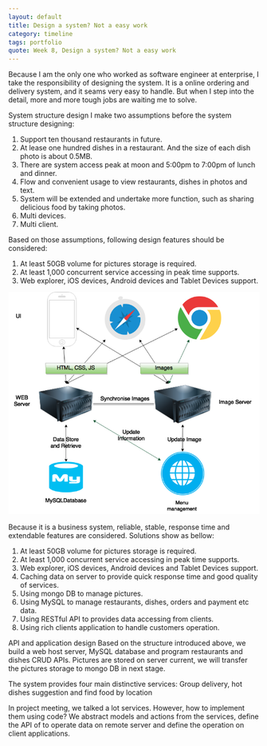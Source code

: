 ```yaml
---
layout: default
title: Design a system? Not a easy work
category: timeline
tags: portfolio
quote: Week 8, Design a system? Not a easy work
---
```


Because I am the only one who worked as software engineer at enterprise, I take the responsibility of designing the system. It is a online ordering and delivery system, and it seams very easy to handle. But when I step into the detail, more and more tough jobs are waiting me to solve.

System structure design
I make two assumptions before the system structure designing:

1. Support ten thousand restaurants in future.
2. At lease one hundred dishes in a restaurant. And the size of each dish photo is about 0.5MB.
3. There are system access peak at moon and 5:00pm to 7:00pm of lunch and dinner.
4. Flow and convenient usage to view restaurants, dishes in photos and text.
5. System will be extended and undertake more function, such as sharing delicious food by taking photos.
6. Multi devices.
7. Multi client.

Based on those assumptions, following design features should be considered:

1. At least 50GB volume for pictures storage is required.
2. At least 1,000 concurrent service accessing in peak time supports.
3. Web explorer, iOS devices, Android devices and Tablet Devices support.

<img style="background:#FFF" src="./img/tmp/SystemArchitecture0.1.png"/>

Because it is a business system, reliable, stable, response time and extendable features are considered. Solutions show as bellow:

1. At least 50GB volume for pictures storage is required.
2. At least 1,000 concurrent service accessing in peak time supports.
3. Web explorer, iOS devices, Android devices and Tablet Devices support.
4. Caching data on server to provide quick response time and good quality of services.
5. Using mongo DB to manage pictures.
6. Using MySQL to manage restaurants, dishes, orders and payment etc data.
7. Using RESTful API to provides data accessing from clients.
8. Using rich clients application to handle customers operation.

API and application design
Based on the structure introduced above, we build a web host server, MySQL database and  program restaurants and dishes CRUD APIs. Pictures are stored on server current, we will transfer the pictures storage to mongo DB in next stage.

The system provides four main distinctive services:
	Group delivery, hot dishes suggestion and find food by location

In project meeting, we talked a lot  services. However, how to implement them using code? We abstract models and actions from the services, define the API of to operate data on remote server and define the operation on client applications.
